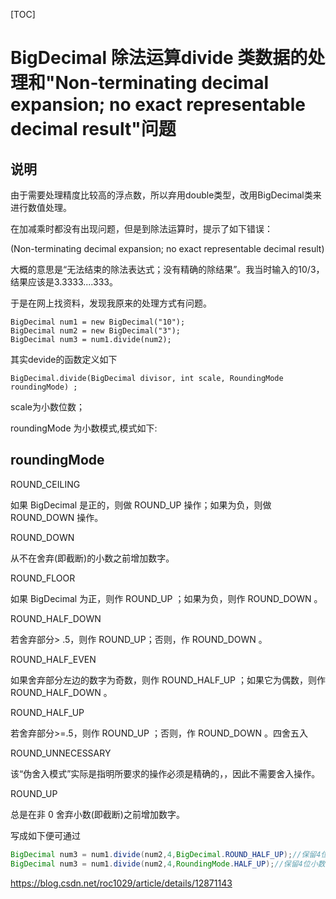 [TOC]



# BigDecimal 除法运算divide 类数据的处理和"Non-terminating decimal expansion; no exact representable decimal result"问题 

## 说明

由于需要处理精度比较高的浮点数，所以弃用double类型，改用BigDecimal类来进行数值处理。

在加减乘时都没有出现问题，但是到除法运算时，提示了如下错误：

(Non-terminating decimal expansion; no exact representable decimal result)

大概的意思是“无法结束的除法表达式；没有精确的除结果”。我当时输入的10/3，结果应该是3.3333....333。

 

于是在网上找资料，发现我原来的处理方式有问题。

```
BigDecimal num1 = new BigDecimal("10");  
BigDecimal num2 = new BigDecimal("3");  
BigDecimal num3 = num1.divide(num2);  
```

其实devide的函数定义如下

```
BigDecimal.divide(BigDecimal divisor, int scale, RoundingMode roundingMode) ;
```

scale为小数位数；

roundingMode 为小数模式,模式如下:

## roundingMode 

ROUND_CEILING

如果 BigDecimal 是正的，则做 ROUND_UP 操作；如果为负，则做 ROUND_DOWN 操作。

ROUND_DOWN

从不在舍弃(即截断)的小数之前增加数字。

ROUND_FLOOR

如果 BigDecimal 为正，则作 ROUND_UP ；如果为负，则作 ROUND_DOWN 。

ROUND_HALF_DOWN

若舍弃部分> .5，则作 ROUND_UP；否则，作 ROUND_DOWN 。

ROUND_HALF_EVEN

如果舍弃部分左边的数字为奇数，则作 ROUND_HALF_UP ；如果它为偶数，则作 ROUND_HALF_DOWN 。

ROUND_HALF_UP

若舍弃部分>=.5，则作 ROUND_UP ；否则，作 ROUND_DOWN 。四舍五入

ROUND_UNNECESSARY

该“伪舍入模式”实际是指明所要求的操作必须是精确的，，因此不需要舍入操作。

ROUND_UP

总是在非 0 舍弃小数(即截断)之前增加数字。

写成如下便可通过

```java
BigDecimal num3 = num1.divide(num2,4,BigDecimal.ROUND_HALF_UP);//保留4位小数点,四舍五入 如下等价
BigDecimal num3 = num1.divide(num2,4,RoundingMode.HALF_UP);//保留4位小数点,四舍五入
```

 



https://blog.csdn.net/roc1029/article/details/12871143